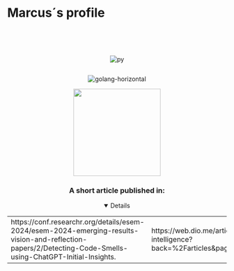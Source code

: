 
# Marcus´s profile

<!--
**PyMarcus/PyMarcus** is a ✨ _special_ ✨ repository because its `README.md` (this file) appears on your GitHub profile.

Here are some ideas to get you started:

- 🔭 I’m currently working on ...
- 🌱 I’m currently learning ...
- 👯 I’m looking to collaborate on ...
- 🤔 I’m looking for help with ...
- 💬 Ask me about ...
- 📫 How to reach me: ...
- 😄 Pronouns: ...
- ⚡ Fun fact: ...
-->
<div style="margin: auto 0;" align="center">
     

  
     
<br>
<br>
<p align="center" dir="auto"> 

<div style="display: inline-block;">
     
![py](https://github.com/PyMarcus/PyMarcus/assets/88283829/7571ae32-3f3b-482a-9535-f040f5b08e02)

</div>


          


![golang-horizontal](https://github.com/PyMarcus/PyMarcus/assets/88283829/c175f8a6-2907-4925-9297-c0e7e71eb814)

<img src="https://github.com/PyMarcus/PyMarcus/assets/88283829/e95a071b-bad8-4b66-8c96-75bfaf2b973a.gif" width="200">



### A short article published in:

<details open="">
    <table>
         <td>https://conf.researchr.org/details/esem-2024/esem-2024-emerging-results-vision-and-reflection-papers/2/Detecting-Code-Smells-using-ChatGPT-Initial-Insights.</td>
         <td>https://web.dio.me/articles/business-intelligence?back=%2Farticles&page=1&order=oldest</td>
     </table>
    </details>


